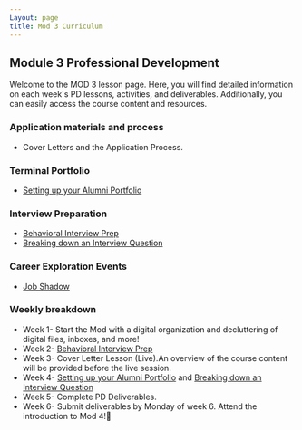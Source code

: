 ```yaml
---
Layout: page
title: Mod 3 Curriculum
---
```


## Module 3 Professional Development
Welcome to the MOD 3 lesson page. Here, you will find detailed information on each week's PD lessons, activities, and deliverables. Additionally, you can easily access the course content and resources.

### Application materials and process
* Cover Letters and the Application Process.

### Terminal Portfolio 
* [Setting up your Alumni Portfolio](/module_three/module_three_terminal_portfolios/Terminal%20Portfolios)


### Interview Preparation
* [Behavioral Interview Prep](https://careerdev.turing.edu/module_three/mod3_week5)
* [Breaking down an Interview Question](https://frontend.turing.edu/lessons/module-3/interpreting-interviews.html)


### Career Exploration Events
* [Job Shadow](/module_three/job_shadow_overview)

### Weekly breakdown
* Week 1- Start the Mod with a digital organization and decluttering of digital files, inboxes, and more! 
* Week 2- [Behavioral Interview Prep](https://careerdev.turing.edu/module_three/mod3_week5)
* Week 3- Cover Letter Lesson (Live).An overview of the course content will be provided before the live session.
* Week 4- [Setting up your Alumni Portfolio](/module_three/module_three_terminal_portfolios/Terminal%20Portfolios) and  [Breaking down an Interview Question](https://frontend.turing.edu/lessons/module-3/interpreting-interviews.html)
* Week 5- Complete PD Deliverables. 
* Week 6- Submit deliverables by Monday of week 6.  Attend the introduction to Mod 4!🎉
